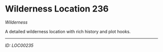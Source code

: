 # Wilderness Location 236

*Wilderness*

A detailed wilderness location with rich history and plot hooks.

---
*ID: LOC00235*